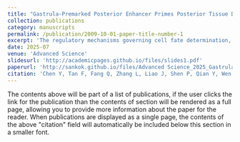 ```yaml
---
title: "Gastrula‐Premarked Posterior Enhancer Primes Posterior Tissue Development Through Cross‐Talk with TGF‐β Signaling Pathway"
collection: publications
category: manuscripts
permalink: /publication/2009-10-01-paper-title-number-1
excerpt: 'The regulatory mechanisms governing cell fate determination, particularly lineage diversification during mammalian embryonic development, remain poorly understood with in-depth regulatory paradigms yet to be fully elucidated. Here, leveraging the epigenetic landscape of mouse gastrula, p-Enh is identified, an enhancer located within the first intron of Cdx2 and epigenetically pre-marked in the primitive streak region, as a pivotal regulator for posterior tissue development in mouse embryos. Morphological and single-cell transcriptomic analyses confirmed embryonic lethality phenotype with disrupted posterior tissue development trajectories in p-Enh-KO embryos. Molecularly, apart from regulating the neighboring coding-gene Cdx2 in cis, the findings suggest that p-Enh also modulates the global transcriptome and epigenomic landscape, which might through the transient production of eRNA in trans. Further investigation revealed p-Enh-derived eRNAs participate in the regulatory cascades of TGF-β signaling by directly interacting with SMAD4 protein. Combinatorial modulation of TGF-β signaling and p-Enh-eRNA abundance can largely rescue the posterior development deficiency in in vitro gastruloids through a Cdx2-independent mechanism. Thus, a potential model is proposed in which the broadly distributed p-Enh transcripts within the nucleus can serve as essential cross-modular coordinators, priming the posterior development of mouse embryo.'
date: 2025-07
venue: 'Advanced Science'
slidesurl: 'http://academicpages.github.io/files/slides1.pdf'
paperurl: 'http://sankok.github.io/files/Advanced Science_2025_Gastrula‐Premarked Posterior Enhancer Primes Posterior Tissue Development Through.pdf'
citation: 'Chen Y, Tan F, Fang Q, Zhang L, Liao J, Shen P, Qian Y, Wen M, Song R, Fu Y, Xu HJ, Wang R, Li C, Shao Z, Li J, Jing N, Yang X. Gastrula-Premarked Posterior Enhancer Primes Posterior Tissue Development Through Cross-Talk with TGF-β Signaling Pathway. Adv Sci (Weinh). 2025 Jun 29:e00895. doi: 10.1002/advs.202500895. Epub ahead of print. PMID: 40583223.'
---
```


The contents above will be part of a list of publications, if the user clicks the link for the publication than the contents of section will be rendered as a full page, allowing you to provide more information about the paper for the reader. When publications are displayed as a single page, the contents of the above "citation" field will automatically be included below this section in a smaller font.

